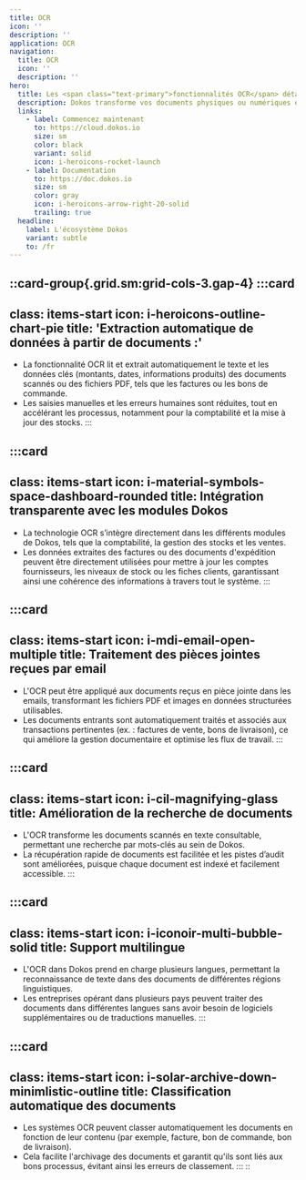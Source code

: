```yaml
---
title: OCR
icon: ''
description: ''
application: OCR
navigation:
  title: OCR
  icon: ''
  description: ''
hero:
  title: Les <span class="text-primary">fonctionnalités OCR</span> détaillées
  description: Dokos transforme vos documents physiques ou numériques en informations exploitables de manière automatique.
  links:
    - label: Commencez maintenant
      to: https://cloud.dokos.io
      size: sm
      color: black
      variant: solid
      icon: i-heroicons-rocket-launch
    - label: Documentation
      to: https://doc.dokos.io
      size: sm
      color: gray
      icon: i-heroicons-arrow-right-20-solid
      trailing: true
  headline:
    label: L'écosystème Dokos
    variant: subtle
    to: /fr
---
```


::card-group{.grid.sm:grid-cols-3.gap-4}
  :::card
  ---
  class: items-start
  icon: i-heroicons-outline-chart-pie
  title: 'Extraction automatique de données à partir de documents :'
  ---
  - La fonctionnalité OCR lit et extrait automatiquement le texte et les données clés (montants, dates, informations produits) des documents scannés ou des fichiers PDF, tels que les factures ou les bons de commande.
  - Les saisies manuelles et les erreurs humaines sont réduites, tout en accélérant les processus, notamment pour la comptabilité et la mise à jour des stocks.
  :::

  :::card
  ---
  class: items-start
  icon: i-material-symbols-space-dashboard-rounded
  title: Intégration transparente avec les modules Dokos
  ---
  - La technologie OCR s’intègre directement dans les différents modules de Dokos, tels que la comptabilité, la gestion des stocks et les ventes.
  - Les données extraites des factures ou des documents d'expédition peuvent être directement utilisées pour mettre à jour les comptes fournisseurs, les niveaux de stock ou les fiches clients, garantissant ainsi une cohérence des informations à travers tout le système.
  :::

  :::card
  ---
  class: items-start
  icon: i-mdi-email-open-multiple
  title: Traitement des pièces jointes reçues par email
  ---
  - L'OCR peut être appliqué aux documents reçus en pièce jointe dans les emails, transformant les fichiers PDF et images en données structurées utilisables.
  - Les documents entrants sont automatiquement traités et associés aux transactions pertinentes (ex. : factures de vente, bons de livraison), ce qui améliore la gestion documentaire et optimise les flux de travail.
  :::

  :::card
  ---
  class: items-start
  icon: i-cil-magnifying-glass
  title: Amélioration de la recherche de documents
  ---
  - L'OCR transforme les documents scannés en texte consultable, permettant une recherche par mots-clés au sein de Dokos.
  - La récupération rapide de documents est facilitée et les pistes d’audit sont améliorées, puisque chaque document est indexé et facilement accessible.
  :::

  :::card
  ---
  class: items-start
  icon: i-iconoir-multi-bubble-solid
  title: Support multilingue
  ---
  - L'OCR dans Dokos prend en charge plusieurs langues, permettant la reconnaissance de texte dans des documents de différentes régions linguistiques.
  - Les entreprises opérant dans plusieurs pays peuvent traiter des documents dans différentes langues sans avoir besoin de logiciels supplémentaires ou de traductions manuelles.
  :::

  :::card
  ---
  class: items-start
  icon: i-solar-archive-down-minimlistic-outline
  title: Classification automatique des documents
  ---
  - Les systèmes OCR peuvent classer automatiquement les documents en fonction de leur contenu (par exemple, facture, bon de commande, bon de livraison).
  - Cela facilite l'archivage des documents et garantit qu'ils sont liés aux bons processus, évitant ainsi les erreurs de classement.
  :::
::
